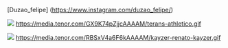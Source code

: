 [Duzao_felipe] (https://www.instagram.com/duzao_felipe/)






![](https://media.tenor.com/GX9K74pZjjcAAAAM/terans-athletico.gif)
https://media.tenor.com/GX9K74pZjjcAAAAM/terans-athletico.gif




![](https://media.tenor.com/RBSxV4a6F6kAAAAM/kayzer-renato-kayzer.gif)
https://media.tenor.com/RBSxV4a6F6kAAAAM/kayzer-renato-kayzer.gif
